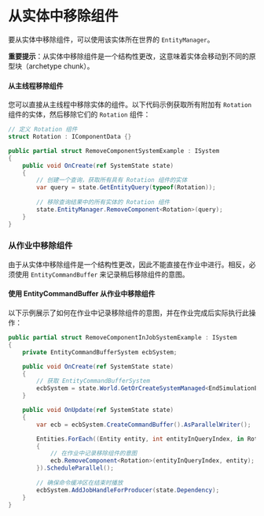 # 从实体中移除组件

要从实体中移除组件，可以使用该实体所在世界的 `EntityManager`。

**重要提示**：从实体中移除组件是一个结构性更改，这意味着实体会移动到不同的原型块（archetype chunk）。

#### 从主线程移除组件

您可以直接从主线程中移除实体的组件。以下代码示例获取所有附加有 `Rotation` 组件的实体，然后移除它们的 `Rotation` 组件：

```csharp
// 定义 Rotation 组件
struct Rotation : IComponentData {}

public partial struct RemoveComponentSystemExample : ISystem
{
    public void OnCreate(ref SystemState state)
    {
        // 创建一个查询，获取所有具有 Rotation 组件的实体
        var query = state.GetEntityQuery(typeof(Rotation));
        
        // 移除查询结果中的所有实体的 Rotation 组件
        state.EntityManager.RemoveComponent<Rotation>(query);
    }
}
```

### 从作业中移除组件

由于从实体中移除组件是一个结构性更改，因此不能直接在作业中进行。相反，必须使用 `EntityCommandBuffer` 来记录稍后移除组件的意图。

#### 使用 EntityCommandBuffer 从作业中移除组件

以下示例展示了如何在作业中记录移除组件的意图，并在作业完成后实际执行此操作：

```csharp
public partial struct RemoveComponentInJobSystemExample : ISystem
{
    private EntityCommandBufferSystem ecbSystem;

    public void OnCreate(ref SystemState state)
    {
        // 获取 EntityCommandBufferSystem
        ecbSystem = state.World.GetOrCreateSystemManaged<EndSimulationEntityCommandBufferSystem>();
    }

    public void OnUpdate(ref SystemState state)
    {
        var ecb = ecbSystem.CreateCommandBuffer().AsParallelWriter();

        Entities.ForEach((Entity entity, int entityInQueryIndex, in Rotation rotation) =>
        {
            // 在作业中记录移除组件的意图
            ecb.RemoveComponent<Rotation>(entityInQueryIndex, entity);
        }).ScheduleParallel();
        
        // 确保命令缓冲区在结束时播放
        ecbSystem.AddJobHandleForProducer(state.Dependency);
    }
}
```
